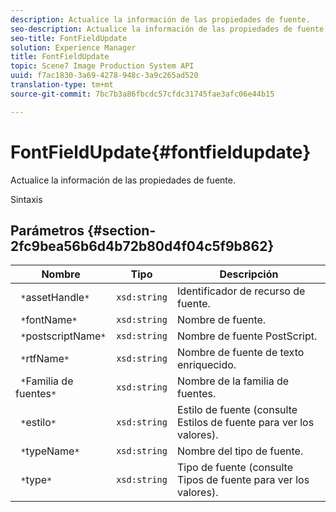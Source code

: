 ```yaml
---
description: Actualice la información de las propiedades de fuente.
seo-description: Actualice la información de las propiedades de fuente.
seo-title: FontFieldUpdate
solution: Experience Manager
title: FontFieldUpdate
topic: Scene7 Image Production System API
uuid: f7ac1830-3a69-4278-948c-3a9c265ad520
translation-type: tm+mt
source-git-commit: 7bc7b3a86fbcdc57cfdc31745fae3afc06e44b15

---
```



# FontFieldUpdate{#fontfieldupdate}

Actualice la información de las propiedades de fuente.

Sintaxis

## Parámetros {#section-2fc9bea56b6d4b72b80d4f04c5f9b862}

| Nombre | Tipo | Descripción |
|---|---|---|
| ` *`assetHandle`*` | `xsd:string` | Identificador de recurso de fuente. |
| ` *`fontName`*` | `xsd:string` | Nombre de fuente. |
| ` *`postscriptName`*` | `xsd:string` | Nombre de fuente PostScript. |
| ` *`rtfName`*` | `xsd:string` | Nombre de fuente de texto enriquecido. |
| ` *`Familia de fuentes`*` | `xsd:string` | Nombre de la familia de fuentes. |
| ` *`estilo`*` | `xsd:string` | Estilo de fuente (consulte Estilos de fuente para ver los valores). |
| ` *`typeName`*` | `xsd:string` | Nombre del tipo de fuente. |
| ` *`type`*` | `xsd:string` | Tipo de fuente (consulte Tipos de fuente para ver los valores). |

